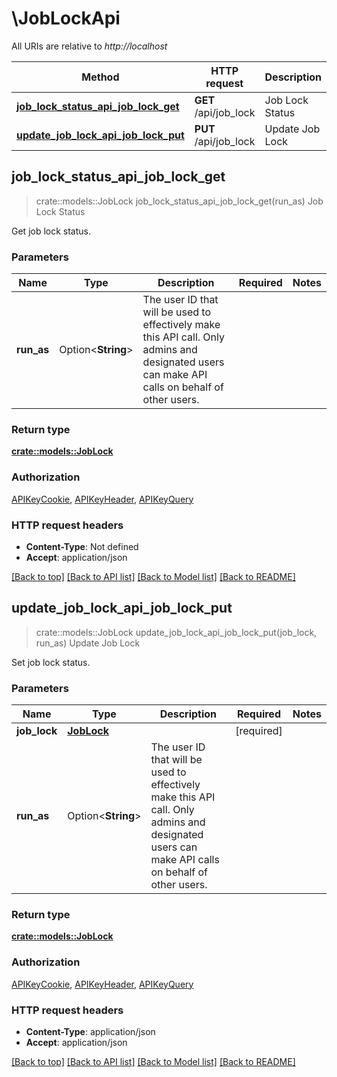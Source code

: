 # \JobLockApi

All URIs are relative to *http://localhost*

Method | HTTP request | Description
------------- | ------------- | -------------
[**job_lock_status_api_job_lock_get**](JobLockApi.md#job_lock_status_api_job_lock_get) | **GET** /api/job_lock | Job Lock Status
[**update_job_lock_api_job_lock_put**](JobLockApi.md#update_job_lock_api_job_lock_put) | **PUT** /api/job_lock | Update Job Lock



## job_lock_status_api_job_lock_get

> crate::models::JobLock job_lock_status_api_job_lock_get(run_as)
Job Lock Status

Get job lock status.

### Parameters


Name | Type | Description  | Required | Notes
------------- | ------------- | ------------- | ------------- | -------------
**run_as** | Option<**String**> | The user ID that will be used to effectively make this API call. Only admins and designated users can make API calls on behalf of other users. |  |

### Return type

[**crate::models::JobLock**](JobLock.md)

### Authorization

[APIKeyCookie](../README.md#APIKeyCookie), [APIKeyHeader](../README.md#APIKeyHeader), [APIKeyQuery](../README.md#APIKeyQuery)

### HTTP request headers

- **Content-Type**: Not defined
- **Accept**: application/json

[[Back to top]](#) [[Back to API list]](../README.md#documentation-for-api-endpoints) [[Back to Model list]](../README.md#documentation-for-models) [[Back to README]](../README.md)


## update_job_lock_api_job_lock_put

> crate::models::JobLock update_job_lock_api_job_lock_put(job_lock, run_as)
Update Job Lock

Set job lock status.

### Parameters


Name | Type | Description  | Required | Notes
------------- | ------------- | ------------- | ------------- | -------------
**job_lock** | [**JobLock**](JobLock.md) |  | [required] |
**run_as** | Option<**String**> | The user ID that will be used to effectively make this API call. Only admins and designated users can make API calls on behalf of other users. |  |

### Return type

[**crate::models::JobLock**](JobLock.md)

### Authorization

[APIKeyCookie](../README.md#APIKeyCookie), [APIKeyHeader](../README.md#APIKeyHeader), [APIKeyQuery](../README.md#APIKeyQuery)

### HTTP request headers

- **Content-Type**: application/json
- **Accept**: application/json

[[Back to top]](#) [[Back to API list]](../README.md#documentation-for-api-endpoints) [[Back to Model list]](../README.md#documentation-for-models) [[Back to README]](../README.md)

